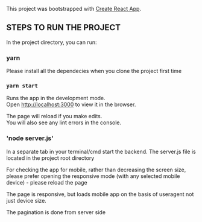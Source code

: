This project was bootstrapped with [Create React App](https://github.com/facebook/create-react-app).

## STEPS TO RUN THE PROJECT

In the project directory, you can run:

### yarn
Please install all the dependecies when you clone the project first time

### `yarn start`

Runs the app in the development mode.<br />
Open [http://localhost:3000](http://localhost:3000) to view it in the browser.

The page will reload if you make edits.<br />
You will also see any lint errors in the console.

### 'node server.js'
In a separate tab in your terminal/cmd start the backend.
The server.js file is located in the project root directory


For checking the app for mobile, rather than decreasing the screen size,
please prefer opening the responsive mode (with any selected mobile device) - please reload the page

The page is responsive, but loads mobile app on the basis of useragent not just device size.

The pagination is done from server side

